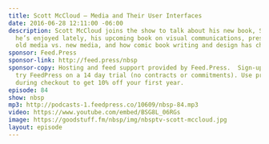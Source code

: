```yaml
---
title: Scott McCloud — Media and Their User Interfaces
date: 2016-06-28 12:11:00 -06:00
description: Scott McCloud joins the show to talk about his new book, Sculpture, movies
  he’s enjoyed lately, his upcoming book on visual communications, presentation styles,
  old media vs. new media, and how comic book writing and design has changed.
sponsor: Feed.Press
sponsor-link: http://feed.press/nbsp
sponsor-copy: Hosting and feed support provided by Feed.Press.  Sign-up today and
  try FeedPress on a 14 day trial (no contracts or commitments). Use promo code *nbsp*
  during checkout to get 10% off your first year.
episode: 84
show: nbsp
mp3: http://podcasts-1.feedpress.co/10609/nbsp-84.mp3
video: https://www.youtube.com/embed/BSG8L_06RGs
image: https://goodstuff.fm/nbsp/img/nbsptv-scott-mccloud.jpg
layout: episode
---
```


